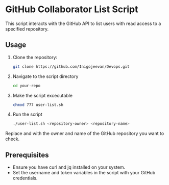 # GitHub Collaborator List Script

This script interacts with the GitHub API to list users with read access to a specified repository.

## Usage

1. Clone the repository:

   ```bash
   git clone https://github.com/Inigojeevan/Devops.git

2. Navigate to the script directory

   ```bash
   cd your-repo

3. Make the script excecutable

   ```bash
   chmod 777 user-list.sh

4. Run the script

   ```bash
   ./user-list.sh <repository-owner> <repository-name>
   
  Replace <repository-owner> and <repository-name> with the owner and name of the GitHub repository you want to check.

## Prerequisites

 * Ensure you have curl and jq installed on your system.
 * Set the username and token variables in the script with your GitHub credentials.
